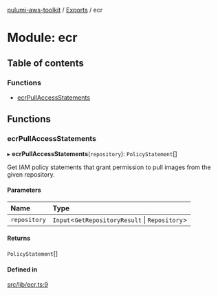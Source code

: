 [pulumi-aws-toolkit](../README.md) / [Exports](../modules.md) / ecr

# Module: ecr

## Table of contents

### Functions

- [ecrPullAccessStatements](ecr.md#ecrpullaccessstatements)

## Functions

### ecrPullAccessStatements

▸ **ecrPullAccessStatements**(`repository`): `PolicyStatement`[]

Get IAM policy statements that grant permission
to pull images from the given repository.

#### Parameters

| Name | Type |
| :------ | :------ |
| `repository` | `Input`<`GetRepositoryResult` \| `Repository`\> |

#### Returns

`PolicyStatement`[]

#### Defined in

[src/lib/ecr.ts:9](https://github.com/iapetos163/pulumi-aws-toolkit/blob/e0762b2/src/lib/ecr.ts#L9)
